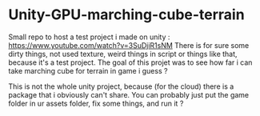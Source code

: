 # Unity-GPU-marching-cube-terrain

Small repo to host a test project i made on unity : https://www.youtube.com/watch?v=3SuDjiR1sNM
There is for sure some dirty things, not used texture, weird things in script or things like that, because it's a test project.
The goal of this projet was to see how far i can take marching cube for terrain in game i guess ?

This is not the whole unity project, because (for the cloud) there is a package that i obviously can't share.
You can probably just put the game folder in ur assets folder, fix some things, and run it ?
